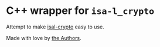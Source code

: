 # C++ wrapper for ``isa-l_crypto``

Attempt to make [isal-crypto]  easy to use.

[isal-crypto]: https://github.com/intel/isa-l_crypto

Made with love by [the Authors](./AUTHORS.md).